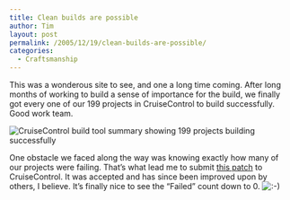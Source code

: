 ```yaml
---
title: Clean builds are possible
author: Tim
layout: post
permalink: /2005/12/19/clean-builds-are-possible/
categories:
  - Craftsmanship
---
```

This was a wonderous site to see, and one a long time coming. After long months of working to build a sense of importance for the build, we finally got every one of our 199 projects in CruiseControl to build successfully. Good work team.

![CruiseControl build tool summary showing 199 projects building successfully][1]

One obstacle we faced along the way was knowing exactly how many of our projects were failing. That&#8217;s what lead me to submit [this patch][2] to CruiseControl. It was accepted and has since been improved upon by others, I believe. It&#8217;s finally nice to see the &#8220;Failed&#8221; count down to 0. <img src="http://timshadel.com/wp-includes/images/smilies/icon_smile.gif" alt=":-)" class="wp-smiley" />

 [1]: http://timshadel.com/wp-content/uploads/2005/12/clean-build.gif
 [2]: http://jira.public.thoughtworks.org/browse/CC-203 "[#CC-203] Show number of projects on status page"

